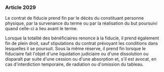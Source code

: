 ### Article 2029

Le contrat de fiducie prend fin par le décès du constituant personne physique, par la survenance du terme ou par la réalisation du but poursuivi quand celle-ci a lieu avant le terme.

Lorsque la totalité des bénéficiaires renonce à la fiducie, il prend également fin de plein droit, sauf stipulations du contrat prévoyant les conditions dans lesquelles il se poursuit. Sous la même réserve, il prend fin lorsque le fiduciaire fait l'objet d'une liquidation judiciaire ou d'une dissolution ou disparaît par suite d'une cession ou d'une absorption et, s'il est avocat, en cas d'interdiction temporaire, de radiation ou d'omission du tableau.

